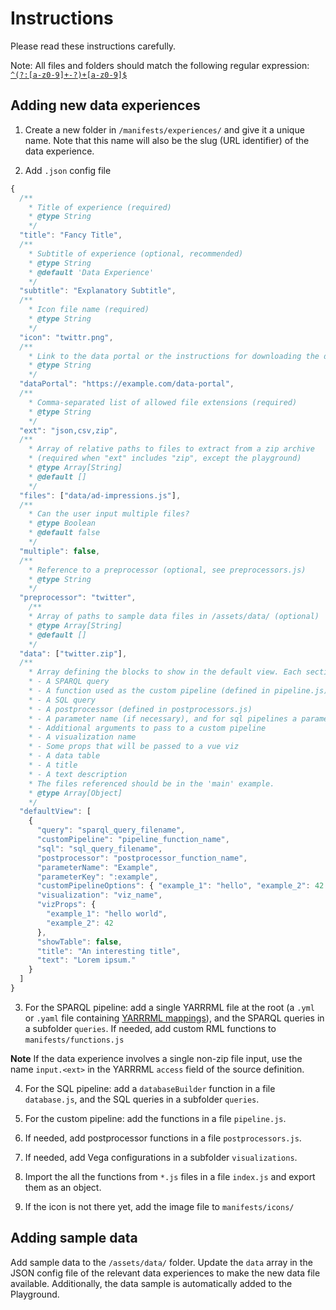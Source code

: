 # Instructions

Please read these instructions carefully.

Note: All files and folders should match the following regular expression: [`^(?:[a-z0-9]+-?)+[a-z0-9]$`](https://regexr.com/63ncg)

## Adding new data experiences

1. Create a new folder in `/manifests/experiences/` and give it a unique name. Note that this name will also be the slug (URL identifier) of the data experience.

2. Add `.json` config file

```js
{
  /**
    * Title of experience (required)
    * @type String
    */
  "title": "Fancy Title",
  /**
    * Subtitle of experience (optional, recommended)
    * @type String
    * @default 'Data Experience'
    */
  "subtitle": "Explanatory Subtitle",
  /**
    * Icon file name (required)
    * @type String
    */
  "icon": "twittr.png",
  /**
    * Link to the data portal or the instructions for downloading the data (optional, recommended)
    * @type String
    */
  "dataPortal": "https://example.com/data-portal",
  /**
    * Comma-separated list of allowed file extensions (required)
    * @type String
    */
  "ext": "json,csv,zip",
  /**
    * Array of relative paths to files to extract from a zip archive
    * (required when "ext" includes "zip", except the playground)
    * @type Array[String]
    * @default []
    */
  "files": ["data/ad-impressions.js"],
  /**
    * Can the user input multiple files?
    * @type Boolean
    * @default false
    */
  "multiple": false,
  /**
    * Reference to a preprocessor (optional, see preprocessors.js)
    * @type String
    */
  "preprocessor": "twitter",
	/**
    * Array of paths to sample data files in /assets/data/ (optional)
    * @type Array[String]
    * @default []
    */
  "data": ["twitter.zip"],
  /**
    * Array defining the blocks to show in the default view. Each section section can have:
    * - A SPARQL query
    * - A function used as the custom pipeline (defined in pipeline.js)
    * - A SQL query
    * - A postprocessor (defined in postprocessors.js)
    * - A parameter name (if necessary), and for sql pipelines a parameter key used in the query (prefixed with :)
    * - Additional arguments to pass to a custom pipeline
    * - A visualization name
    * - Some props that will be passed to a vue viz
    * - A data table
    * - A title
    * - A text description
    * The files referenced should be in the 'main' example.
    * @type Array[Object]
    */
  "defaultView": [
    {
      "query": "sparql_query_filename",
      "customPipeline": "pipeline_function_name",
      "sql": "sql_query_filename",
      "postprocessor": "postprocessor_function_name",
      "parameterName": "Example",
      "parameterKey": ":example",
      "customPipelineOptions": { "example_1": "hello", "example_2": 42 },
      "visualization": "viz_name",
      "vizProps": {
        "example_1": "hello world",
        "example_2": 42
      },
      "showTable": false,
      "title": "An interesting title",
      "text": "Lorem ipsum."
    }
  ]
}
```

3. For the SPARQL pipeline: add a single YARRRML file at the root (a `.yml` or `.yaml` file containing [YARRRML mappings](https://rml.io/yarrrml/)), and the SPARQL queries in a subfolder `queries`. If needed, add custom RML functions to `manifests/functions.js`

**Note**
If the data experience involves a single non-zip file input, use the name `input.<ext>` in the YARRRML `access` field of the source definition.

4. For the SQL pipeline: add a `databaseBuilder` function in a file `database.js`, and the SQL queries in a subfolder `queries`.

5. For the custom pipeline: add the functions in a file `pipeline.js`.

6. If needed, add postprocessor functions in a file `postprocessors.js`.

7. If needed, add Vega configurations in a subfolder `visualizations`.

8. Import the all the functions from `*.js` files in a file `index.js` and export them as an object.

9. If the icon is not there yet, add the image file to `manifests/icons/`

## Adding sample data

Add sample data to the `/assets/data/` folder. Update the `data` array in the JSON config file of the relevant data experiences to make the new data file available. Additionally, the data sample is automatically added to the Playground.
